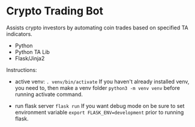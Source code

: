 # Crypto Trading Bot
Assists crypto investors by automating coin trades based on specified TA indicators.

- Python
- Python TA Lib
- Flask/Jinja2

Instructions:
- active venv: `. venv/bin/activate` 
If you haven't already installed venv, you need to, then make a venv folder `python3 -m venv venv` before running activate command.

- run flask server `flask run`
If you want debug mode on be sure to set environment variable `export FLASK_ENV=development` prior to running flask.